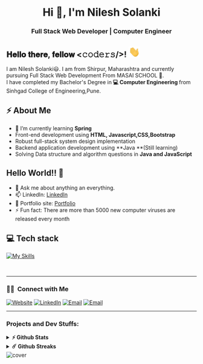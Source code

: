 <h1 align="center">Hi 👋, I'm Nilesh Solanki</h1>
<h3 align="center">Full Stack Web Developer | Computer Engineer </h3>

<h2> 𝐇𝐞𝐥𝐥𝐨 𝐭𝐡𝐞𝐫𝐞, 𝐟𝐞𝐥𝐥𝐨𝐰 <𝚌𝚘𝚍𝚎𝚛𝚜/>! <img src="https://raw.githubusercontent.com/ABSphreak/ABSphreak/master/gifs/Hi.gif" width="30px"></h2>

I am Nilesh Solanki😃. I am from Shirpur, Maharashtra and currently pursuing Full Stack Web Development From MASAI SCHOOL 🏫. 
</br>
I have completed my Bachelor's Degree in<b> 💻 Computer Engineering </b>from Sinhgad College of Engineering,Pune.

## ⚡ About Me
- 🌱 I’m currently learning **Spring**
- Front-end development using **HTML, Javascript,CSS,Bootstrap**
- Robust full-stack system design implementation
- Backend application development using **Java **(Still learning)
- Solving Data structure and algorithm questions in **Java and JavaScript**

## Hello World!! 🤔
- 💬 Ask me about anything an everything.
- 📫 LinkedIn: [LinkedIn](https://www.linkedin.com/in/nilesh2398/)
- 🎯 Portfolio site: [Portfolio](https://nileshs23.github.io/)
- ⚡ Fun fact: There are more than 5000 new computer viruses are released every month

## 💻 Tech stack
[![My Skills](https://skillicons.dev/icons?i=java,js,py,html,css,hibernate,spring,aws,mysql,bash,github,git,vscode&theme=light)](https://skillicons.dev)

<br>

----
<h3> 🤝🏻 &nbsp;Connect with Me </h3>

<p align="center">


<a href="https://nileshs23.github.io/"><img alt="Website" src="https://img.shields.io/badge/Website-Portfolio-blue?style=flat-square&logo=google-chrome"></a>
<a href="https://www.linkedin.com/in/nilesh2398/"><img alt="LinkedIn" src="https://img.shields.io/badge/LinkedIn-NileshSolanki-blue?style=flat-square&logo=linkedin"></a>
<a href="mailto:nileshs2398@gmail.com"><img alt="Email" src="https://img.shields.io/badge/Email-nileshs2398@gmail.com-blue?style=flat-square&logo=gmail"></a>
<a href="https://twitter.com/Solanki2Nilesh"><img alt="Email" src="https://img.shields.io/twitter/url/https/twitter.com/Solanki2Nilesh.svg?style=social&label=Follow%20%40Solanki2Nilesh"></a>

</p>

----


 <h3>Projects and Dev Stuffs: </h3> <!--<img src='https://media1.giphy.com/media/du3J3cXyzhj75IOgvA/giphy.gif?cid=ecf05e47x2g034i9pzwtzzsd3xgg2w9nr94t4tflbbgo3008&rid=giphy.gif' width='32px'> -->

<details>	
  <summary><b>⚡ Github Stats</b></summary>

  <br />
  <img height="180em" src="https://github-readme-stats.vercel.app/api?username=nileshs23&show_icons=true&&count_private=true&include_all_commits=true&theme=vue" />
  <img height="180em" src="https://github-readme-stats.vercel.app/api/top-langs/?username=nileshs23&exclude_repo=KNN-Image-Classification&show_icons=true&layout=compact&langs_count=8"/>
</details>

<details>	
  <summary><b>☄️ Github Streaks</b></summary>
  <br/>
  <img src="https://github-readme-streak-stats.herokuapp.com/?user=nileshs23" width="400em" height="200em" />
  <h6><em>NOTE: This does not indicate my skill level or language proficiency, it's merely a GitHub metric of which languages I have the most code of on GitHub.
    </em></h6>
 
</details>

  <img width="100%" height = "270em" src="https://kentsustainability.co.uk/wp-content/uploads/2019/08/KS-1.gif" alt="cover" />
  
